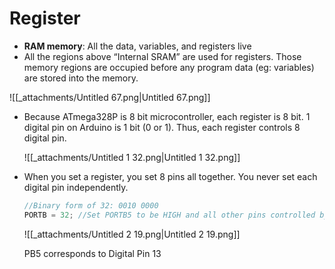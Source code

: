 # Register

- **RAM memory**: All the data, variables, and registers live
- All the regions above “Internal SRAM” are used for registers. Those memory regions are occupied before any program data (eg: variables) are stored into the memory.

![[_attachments/Untitled 67.png|Untitled 67.png]]

- Because ATmega328P is 8 bit microcontroller, each register is 8 bit. 1 digital pin on Arduino is 1 bit (0 or 1). Thus, each register controls 8 digital pin.
    
    ![[_attachments/Untitled 1 32.png|Untitled 1 32.png]]
    
- When you set a register, you set 8 pins all together. You never set each digital pin independently.
    
    ```C
    //Binary form of 32: 0010 0000
    PORTB = 32; //Set PORTB5 to be HIGH and all other pins controlled by PORTB to be LOW
    ```
    
    ![[_attachments/Untitled 2 19.png|Untitled 2 19.png]]
    
    PB5 corresponds to Digital Pin 13